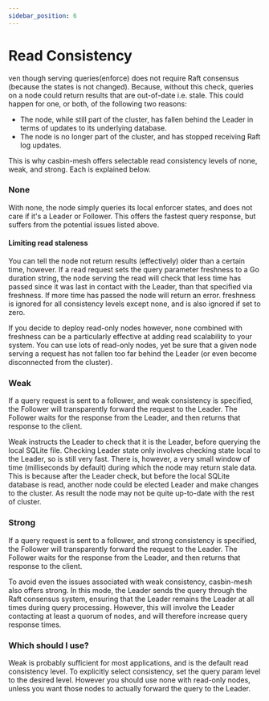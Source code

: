 ```yaml
---
sidebar_position: 6
---
```


# Read Consistency

ven though serving queries(enforce) does not require Raft consensus (because the states is not changed). Because, without this check, queries on a node could return results that are out-of-date i.e. stale. This could happen for one, or both, of the following two reasons:

- The node, while still part of the cluster, has fallen behind the Leader in terms of updates to its underlying database.
- The node is no longer part of the cluster, and has stopped receiving Raft log updates.

This is why casbin-mesh offers selectable read consistency levels of none, weak, and strong. Each is explained below.

### None

With none, the node simply queries its local enforcer states, and does not care if it's a Leader or Follower. This offers the fastest query response, but suffers from the potential issues listed above.

#### Limiting read staleness

You can tell the node not return results (effectively) older than a certain time, however. If a read request sets the query parameter freshness to a Go duration string, the node serving the read will check that less time has passed since it was last in contact with the Leader, than that specified via freshness. If more time has passed the node will return an error. freshness is ignored for all consistency levels except none, and is also ignored if set to zero.

If you decide to deploy read-only nodes however, none combined with freshness can be a particularly effective at adding read scalability to your system. You can use lots of read-only nodes, yet be sure that a given node serving a request has not fallen too far behind the Leader (or even become disconnected from the cluster).

### Weak

If a query request is sent to a follower, and weak consistency is specified, the Follower will transparently forward the request to the Leader. The Follower waits for the response from the Leader, and then returns that response to the client.

Weak instructs the Leader to check that it is the Leader, before querying the local SQLite file. Checking Leader state only involves checking state local to the Leader, so is still very fast. There is, however, a very small window of time (milliseconds by default) during which the node may return stale data. This is because after the Leader check, but before the local SQLite database is read, another node could be elected Leader and make changes to the cluster. As result the node may not be quite up-to-date with the rest of cluster.

### Strong

If a query request is sent to a follower, and strong consistency is specified, the Follower will transparently forward the request to the Leader. The Follower waits for the response from the Leader, and then returns that response to the client.

To avoid even the issues associated with weak consistency, casbin-mesh also offers strong. In this mode, the Leader sends the query through the Raft consensus system, ensuring that the Leader remains the Leader at all times during query processing. However, this will involve the Leader contacting at least a quorum of nodes, and will therefore increase query response times.

### Which should I use?

Weak is probably sufficient for most applications, and is the default read consistency level. To explicitly select consistency, set the query param level to the desired level. However you should use none with read-only nodes, unless you want those nodes to actually forward the query to the Leader.
